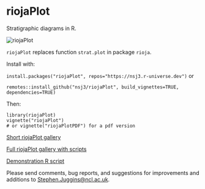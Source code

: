 riojaPlot
========

Stratigraphic diagrams in R.

![riojaPlot](Figures/riojaPlot.svg)

`riojaPlot` replaces function `strat.plot` in package `rioja`.

Install with:

`install.packages("riojaPlot", repos="https://nsj3.r-universe.dev")`
or

`remotes::install_github("nsj3/riojaPlot", build_vignettes=TRUE, dependencies=TRUE)`

Then:

```
library(riojaPlot)
vignette("riojaPlot")
# or vignette("riojaPlotPDF") for a pdf version
```

[Short riojaPlot gallery](https://htmlpreview.github.io/?https://github.com/nsj3/riojaPlot/blob/main/Figures/gallery.html)

[Full riojaPlot gallery with scripts](https://nsj3.github.io/riojaPlot_gallery/riojaPlot_Gallery.html#1)


[Demonstration R script](Figures/riojaPlot_Demo.R)

Please send comments, bug reports, and suggestions for improvements and additions to 
[Stephen.Juggins@ncl.ac.uk](mailto:Stephen.Juggins@ncl.ac.uk).